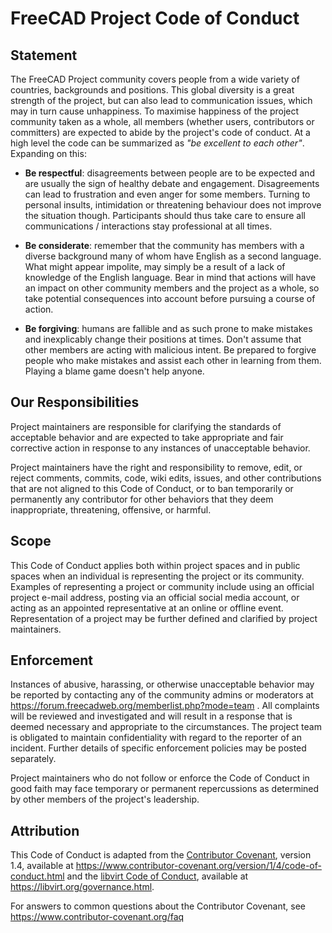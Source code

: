 # FreeCAD Project Code of Conduct

## Statement

The FreeCAD Project community covers people from a wide variety of countries,
backgrounds and positions. This global diversity is a great strength of the
project, but can also lead to communication issues, which may in turn cause
unhappiness. To maximise happiness of the project community taken as a whole,
all members (whether users, contributors or committers) are expected to abide
by the project's code of conduct. At a high level the code can be summarized
as *"be excellent to each other"*. Expanding on this:

* **Be respectful**: disagreements between people are to be expected and are
  usually the sign of healthy debate and engagement. Disagreements can lead to
  frustration and even anger for some members. Turning to personal insults,
  intimidation or threatening behaviour does not improve the situation though.
  Participants should thus take care to ensure all communications /
  interactions stay professional at all times.

* **Be considerate**: remember that the community has members with a diverse
  background many of whom have English as a second language. What might appear
  impolite, may simply be a result of a lack of knowledge of the English
  language. Bear in mind that actions will have an impact on other community
  members and the project as a whole, so take potential consequences into
  account before pursuing a course of action.

* **Be forgiving**: humans are fallible and as such prone to make mistakes and
  inexplicably change their positions at times. Don't assume that other members
  are acting with malicious intent. Be prepared to forgive people who make
  mistakes and assist each other in learning from them. Playing a blame game
  doesn't help anyone.


## Our Responsibilities

Project maintainers are responsible for clarifying the standards of acceptable
behavior and are expected to take appropriate and fair corrective action in
response to any instances of unacceptable behavior.

Project maintainers have the right and responsibility to remove, edit, or
reject comments, commits, code, wiki edits, issues, and other contributions
that are not aligned to this Code of Conduct, or to ban temporarily or
permanently any contributor for other behaviors that they deem inappropriate,
threatening, offensive, or harmful.

## Scope

This Code of Conduct applies both within project spaces and in public spaces
when an individual is representing the project or its community. Examples of
representing a project or community include using an official project e-mail
address, posting via an official social media account, or acting as an appointed
representative at an online or offline event. Representation of a project may be
further defined and clarified by project maintainers.

## Enforcement

Instances of abusive, harassing, or otherwise unacceptable behavior may be
reported by contacting any of the community admins or moderators at 
https://forum.freecadweb.org/memberlist.php?mode=team . All
complaints will be reviewed and investigated and will result in a response that
is deemed necessary and appropriate to the circumstances. The project team is
obligated to maintain confidentiality with regard to the reporter of an incident.
Further details of specific enforcement policies may be posted separately.

Project maintainers who do not follow or enforce the Code of Conduct in good
faith may face temporary or permanent repercussions as determined by other
members of the project's leadership.

## Attribution

This Code of Conduct is adapted from the [Contributor Covenant][homepage], version 1.4,
available at https://www.contributor-covenant.org/version/1/4/code-of-conduct.html
and the [libvirt Code of Conduct][libvirtcoc], available at https://libvirt.org/governance.html.

[homepage]: https://www.contributor-covenant.org
[libvirtcoc]: https://libvirt.org/governance.html

For answers to common questions about the Contributor Covenant, see
https://www.contributor-covenant.org/faq
